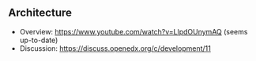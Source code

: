 
## Architecture

- Overview: https://www.youtube.com/watch?v=LlpdOUnymAQ (seems up-to-date)
- Discussion: https://discuss.openedx.org/c/development/11
